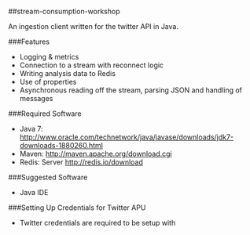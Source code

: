 ##stream-consumption-workshop

An ingestion client written for the twitter API in Java.

###Features
* Logging & metrics
* Connection to a stream with reconnect logic
* Writing analysis data to Redis
* Use of properties
* Asynchronous reading off the stream, parsing JSON and handling of messages


###Required Software
* Java 7: http://www.oracle.com/technetwork/java/javase/downloads/jdk7-downloads-1880260.html
* Maven: http://maven.apache.org/download.cgi
* Redis: Server http://redis.io/download


###Suggested Software
* Java IDE

###Setting Up Credentials for Twitter APU
* Twitter credentials are required to be setup with
